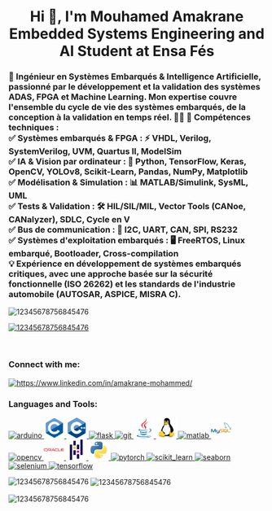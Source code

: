<h1 align="center">Hi 👋, I'm Mouhamed Amakrane Embedded Systems Engineering and AI Student at Ensa Fés</h1>
<h3 >🔧 Ingénieur en Systèmes Embarqués & Intelligence Artificielle, passionné par le développement et la validation des systèmes ADAS, FPGA et Machine Learning. Mon expertise couvre l'ensemble du cycle de vie des systèmes embarqués, de la conception à la validation en temps réel. 🚗💡 🎯 Compétences techniques : <br>
✅ Systèmes embarqués & FPGA : ⚡ VHDL, Verilog, SystemVerilog, UVM, Quartus II, ModelSim  <br>
✅ IA & Vision par ordinateur : 🤖 Python, TensorFlow, Keras, OpenCV, YOLOv8, Scikit-Learn, Pandas, NumPy, Matplotlib  <br>
✅ Modélisation & Simulation : 📊 MATLAB/Simulink, SysML, UML  <br>
✅ Tests & Validation : 🛠️ HIL/SIL/MIL, Vector Tools (CANoe, CANalyzer), SDLC, Cycle en V  <br>
✅ Bus de communication : 🔗 I2C, UART, CAN, SPI, RS232  <br>
✅ Systèmes d'exploitation embarqués : 🖥️ FreeRTOS, Linux embarqué, Bootloader, Cross-compilation  <br>
  💡 Expérience en développement de systèmes embarqués critiques, avec une approche basée sur la sécurité fonctionnelle (ISO 26262) et les standards de l'industrie automobile (AUTOSAR, ASPICE, MISRA C).</h3>

<p align="left"> <img src="https://komarev.com/ghpvc/?username=12345678756845476&label=Profile%20views&color=0e75b6&style=flat" alt="12345678756845476" /> </p>

<p align="left"> <a href="https://github.com/ryo-ma/github-profile-trophy"><img src="https://github-profile-trophy.vercel.app/?username=12345678756845476" alt="12345678756845476" /></a> </p>

<p align="left"> <a href="https://twitter.com/" target="blank"><img src="https://img.shields.io/twitter/follow/?logo=twitter&style=for-the-badge" alt="" /></a> </p>

<h3 align="left">Connect with me:</h3>
<p align="left">
<a href="https://linkedin.com/in/https://www.linkedin.com/in/amakrane-mohammed/" target="blank"><img align="center" src="https://raw.githubusercontent.com/rahuldkjain/github-profile-readme-generator/master/src/images/icons/Social/linked-in-alt.svg" alt="https://www.linkedin.com/in/amakrane-mohammed/" height="30" width="40" /></a>
</p>

<h3 align="left">Languages and Tools:</h3>
<p align="left"> <a href="https://www.arduino.cc/" target="_blank" rel="noreferrer"> <img src="https://cdn.worldvectorlogo.com/logos/arduino-1.svg" alt="arduino" width="40" height="40"/> </a> <a href="https://www.cprogramming.com/" target="_blank" rel="noreferrer"> <img src="https://raw.githubusercontent.com/devicons/devicon/master/icons/c/c-original.svg" alt="c" width="40" height="40"/> </a> <a href="https://www.w3schools.com/cpp/" target="_blank" rel="noreferrer"> <img src="https://raw.githubusercontent.com/devicons/devicon/master/icons/cplusplus/cplusplus-original.svg" alt="cplusplus" width="40" height="40"/> </a> <a href="https://flask.palletsprojects.com/" target="_blank" rel="noreferrer"> <img src="https://www.vectorlogo.zone/logos/pocoo_flask/pocoo_flask-icon.svg" alt="flask" width="40" height="40"/> </a> <a href="https://git-scm.com/" target="_blank" rel="noreferrer"> <img src="https://www.vectorlogo.zone/logos/git-scm/git-scm-icon.svg" alt="git" width="40" height="40"/> </a> <a href="https://www.java.com" target="_blank" rel="noreferrer"> <img src="https://raw.githubusercontent.com/devicons/devicon/master/icons/java/java-original.svg" alt="java" width="40" height="40"/> </a> <a href="https://www.linux.org/" target="_blank" rel="noreferrer"> <img src="https://raw.githubusercontent.com/devicons/devicon/master/icons/linux/linux-original.svg" alt="linux" width="40" height="40"/> </a> <a href="https://www.mathworks.com/" target="_blank" rel="noreferrer"> <img src="https://upload.wikimedia.org/wikipedia/commons/2/21/Matlab_Logo.png" alt="matlab" width="40" height="40"/> </a> <a href="https://www.mysql.com/" target="_blank" rel="noreferrer"> <img src="https://raw.githubusercontent.com/devicons/devicon/master/icons/mysql/mysql-original-wordmark.svg" alt="mysql" width="40" height="40"/> </a> <a href="https://opencv.org/" target="_blank" rel="noreferrer"> <img src="https://www.vectorlogo.zone/logos/opencv/opencv-icon.svg" alt="opencv" width="40" height="40"/> </a> <a href="https://www.oracle.com/" target="_blank" rel="noreferrer"> <img src="https://raw.githubusercontent.com/devicons/devicon/master/icons/oracle/oracle-original.svg" alt="oracle" width="40" height="40"/> </a> <a href="https://pandas.pydata.org/" target="_blank" rel="noreferrer"> <img src="https://raw.githubusercontent.com/devicons/devicon/2ae2a900d2f041da66e950e4d48052658d850630/icons/pandas/pandas-original.svg" alt="pandas" width="40" height="40"/> </a> <a href="https://www.python.org" target="_blank" rel="noreferrer"> <img src="https://raw.githubusercontent.com/devicons/devicon/master/icons/python/python-original.svg" alt="python" width="40" height="40"/> </a> <a href="https://pytorch.org/" target="_blank" rel="noreferrer"> <img src="https://www.vectorlogo.zone/logos/pytorch/pytorch-icon.svg" alt="pytorch" width="40" height="40"/> </a> <a href="https://scikit-learn.org/" target="_blank" rel="noreferrer"> <img src="https://upload.wikimedia.org/wikipedia/commons/0/05/Scikit_learn_logo_small.svg" alt="scikit_learn" width="40" height="40"/> </a> <a href="https://seaborn.pydata.org/" target="_blank" rel="noreferrer"> <img src="https://seaborn.pydata.org/_images/logo-mark-lightbg.svg" alt="seaborn" width="40" height="40"/> </a> <a href="https://www.selenium.dev" target="_blank" rel="noreferrer"> <img src="https://raw.githubusercontent.com/detain/svg-logos/780f25886640cef088af994181646db2f6b1a3f8/svg/selenium-logo.svg" alt="selenium" width="40" height="40"/> </a> <a href="https://www.tensorflow.org" target="_blank" rel="noreferrer"> <img src="https://www.vectorlogo.zone/logos/tensorflow/tensorflow-icon.svg" alt="tensorflow" width="40" height="40"/> </a> </p>

<p><img align="left" src="https://github-readme-stats.vercel.app/api/top-langs?username=12345678756845476&show_icons=true&locale=en&layout=compact" alt="12345678756845476" /></p>

<p>&nbsp;<img align="center" src="https://github-readme-stats.vercel.app/api?username=12345678756845476&show_icons=true&locale=en" alt="12345678756845476" /></p>

<p><img align="center" src="https://github-readme-streak-stats.herokuapp.com/?user=12345678756845476&" alt="12345678756845476" /></p>
